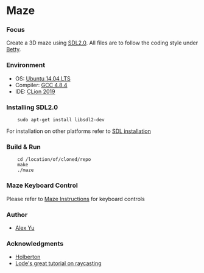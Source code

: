 # Maze

### Focus
Create a 3D maze using [SDL2.0](https://www.libsdl.org/download-2.0.php).
All files are to follow the coding style under [Betty](https://github.com/holbertonschool/Betty/wiki).

### Environment
- OS: [Ubuntu 14.04 LTS](http://releases.ubuntu.com/14.04/)
- Compiler: [GCC 4.8.4](https://www.gnu.org/software/gcc/gcc-4.8/)
- IDE: [CLion 2019](https://www.jetbrains.com/clion/)


### Installing SDL2.0
```
    sudo apt-get install libsdl2-dev
```
For installation on other platforms refer to [SDL installation](https://wiki.libsdl.org/Installation)

### Build & Run
```
    cd /location/of/cloned/repo
    make
    ./maze
```

### Maze Keyboard Control
Please refer to [Maze Instructions](https://github.com/AlexYu01/holbertonschool-low_level_programming/blob/master/maze/Maze%20Instructions) for keyboard controls

### Author
- [Alex Yu](https://github.com/AlexYu01)

### Acknowledgments
- [Holberton](https://www.holbertonschool.com/)
- [Lode's great tutorial on raycasting](https://lodev.org/cgtutor/raycasting.html)
